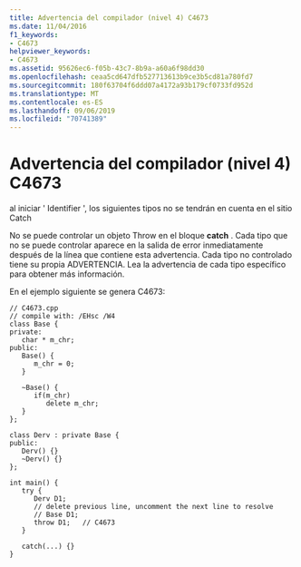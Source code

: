 ```yaml
---
title: Advertencia del compilador (nivel 4) C4673
ms.date: 11/04/2016
f1_keywords:
- C4673
helpviewer_keywords:
- C4673
ms.assetid: 95626ec6-f05b-43c7-8b9a-a60a6f98dd30
ms.openlocfilehash: ceaa5cd647dfb527713613b9ce3b5cd81a780fd7
ms.sourcegitcommit: 180f63704f6ddd07a4172a93b179cf0733fd952d
ms.translationtype: MT
ms.contentlocale: es-ES
ms.lasthandoff: 09/06/2019
ms.locfileid: "70741389"
---
```

# <a name="compiler-warning-level-4-c4673"></a>Advertencia del compilador (nivel 4) C4673

al iniciar ' Identifier ', los siguientes tipos no se tendrán en cuenta en el sitio Catch

No se puede controlar un objeto Throw en el bloque **catch** . Cada tipo que no se puede controlar aparece en la salida de error inmediatamente después de la línea que contiene esta advertencia. Cada tipo no controlado tiene su propia ADVERTENCIA. Lea la advertencia de cada tipo específico para obtener más información.

En el ejemplo siguiente se genera C4673:

```
// C4673.cpp
// compile with: /EHsc /W4
class Base {
private:
   char * m_chr;
public:
   Base() {
      m_chr = 0;
   }

   ~Base() {
      if(m_chr)
         delete m_chr;
   }
};

class Derv : private Base {
public:
   Derv() {}
   ~Derv() {}
};

int main() {
   try {
      Derv D1;
      // delete previous line, uncomment the next line to resolve
      // Base D1;
      throw D1;   // C4673
   }

   catch(...) {}
}
```